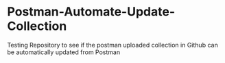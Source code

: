 # Postman-Automate-Update-Collection
Testing Repository to see if the postman uploaded collection  in Github can be automatically updated from Postman
